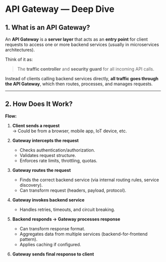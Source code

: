 # API Gateway — Deep Dive

## 1. What is an API Gateway?

An **API Gateway** is a **server layer** that acts as an **entry point** for client requests to access one or more backend services (usually in microservices architectures).

Think of it as:

> The **traffic controller** and **security guard** for all incoming API calls.

Instead of clients calling backend services directly, **all traffic goes through the API Gateway**, which then routes, processes, and manages requests.

---

## 2. How Does It Work?

**Flow:**

1. **Client sends a request**  
   → Could be from a browser, mobile app, IoT device, etc.

2. **Gateway intercepts the request**  
   - Checks authentication/authorization.
   - Validates request structure.
   - Enforces rate limits, throttling, quotas.

3. **Gateway routes the request**  
   - Finds the correct backend service (via internal routing rules, service discovery).
   - Can transform request (headers, payload, protocol). 

4. **Gateway invokes backend service**  
   - Handles retries, timeouts, and circuit breaking.

5. **Backend responds → Gateway processes response**  
   - Can transform response format.
   - Aggregates data from multiple services (backend-for-frontend pattern).
   - Applies caching if configured.

6. **Gateway sends final response to client**